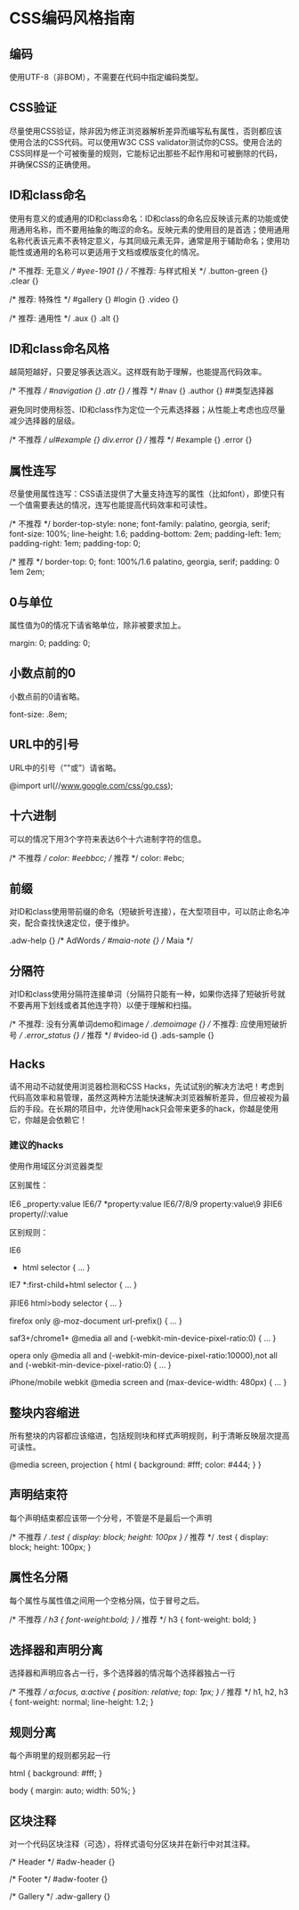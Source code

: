 # CSS编码风格指南

## 编码
使用UTF-8（非BOM），不需要在代码中指定编码类型。

## CSS验证

尽量使用CSS验证，除非因为修正浏览器解析差异而编写私有属性，否则都应该使用合法的CSS代码。可以使用W3C CSS validator测试你的CSS。使用合法的CSS同样是一个可被衡量的规则，它能标记出那些不起作用和可被删除的代码，并确保CSS的正确使用。

## ID和class命名

使用有意义的或通用的ID和class命名：ID和class的命名应反映该元素的功能或使用通用名称，而不要用抽象的晦涩的命名。反映元素的使用目的是首选；使用通用名称代表该元素不表特定意义，与其同级元素无异，通常是用于辅助命名；使用功能性或通用的名称可以更适用于文档或模版变化的情况。

  /* 不推荐: 无意义 */
  #yee-1901 {}
  /* 不推荐: 与样式相关 */
  .button-green {}
  .clear {}

  /* 推荐: 特殊性 */
  #gallery {}
  #login {}
  .video {}

  /* 推荐: 通用性 */
  .aux {}
  .alt {}

## ID和class命名风格

越简短越好，只要足够表达涵义。这样既有助于理解，也能提高代码效率。

  /* 不推荐 */
  #navigation {}
  .atr {}
  /* 推荐 */
  #nav {}
  .author {}
##类型选择器

避免同时使用标签、ID和class作为定位一个元素选择器；从性能上考虑也应尽量减少选择器的层级。

  /* 不推荐 */
  ul#example {}
  div.error {}
  /* 推荐 */
  #example {}
  .error {}

## 属性连写

尽量使用属性连写：CSS语法提供了大量支持连写的属性（比如font），即使只有一个值需要表达的情况，连写也能提高代码效率和可读性。

  /* 不推荐 */
  border-top-style: none;
  font-family: palatino, georgia, serif;
  font-size: 100%;
  line-height: 1.6;
  padding-bottom: 2em;
  padding-left: 1em;
  padding-right: 1em;
  padding-top: 0;

  /* 推荐 */
  border-top: 0;
  font: 100%/1.6 palatino, georgia, serif;
  padding: 0 1em 2em;

## 0与单位

属性值为0的情况下请省略单位，除非被要求加上。

  margin: 0;
  padding: 0;

## 小数点前的0

小数点前的0请省略。

  font-size: .8em;

## URL中的引号

URL中的引号（”"或”）请省略。

  @import url(//www.google.com/css/go.css);

## 十六进制

可以的情况下用3个字符来表达6个十六进制字符的信息。

  /* 不推荐 */
  color: #eebbcc;
  /* 推荐 */
  color: #ebc;

## 前缀

对ID和class使用带前缀的命名（短破折号连接），在大型项目中，可以防止命名冲突，配合查找快速定位，便于维护。

  .adw-help {} /* AdWords */
  #maia-note {} /* Maia */

## 分隔符

对ID和class使用分隔符连接单词（分隔符只能有一种，如果你选择了短破折号就不要再用下划线或者其他连字符）以便于理解和扫描。

  /* 不推荐: 没有分离单词demo和image */
  .demoimage {}
  /* 不推荐: 应使用短破折号 */
  .error_status {}
  /* 推荐 */
  #video-id {}
  .ads-sample {}

## Hacks

请不用动不动就使用浏览器检测和CSS Hacks，先试试别的解决方法吧！考虑到代码高效率和易管理，虽然这两种方法能快速解决浏览器解析差异，但应被视为最后的手段。在长期的项目中，允许使用hack只会带来更多的hack，你越是使用它，你越是会依赖它！

### 建议的hacks

使用作用域区分浏览器类型
  <!--[if lt IE 7]><html class="ie6 oldie"><![endif]-->
  <!--[if IE 7]><html class="ie7 oldie"><![endif]-->
  <!--[if IE 8]><html class="ie8 oldie"><![endif]-->
  <!--[if gt IE 8]><!--> <html> <!--<![endif]-->

区别属性：

  IE6         _property:value
  IE6/7       *property:value
  IE6/7/8/9   property:value\9
  非IE6        property//:value

区别规则：

  IE6
  * html selector { … }

  IE7
  *:first-child+html selector { … }

  非IE6
  html>body selector { … }

  firefox only
  @-moz-document url-prefix() { … }

  saf3+/chrome1+
  @media all and (-webkit-min-device-pixel-ratio:0) { … }

  opera only
  @media all and (-webkit-min-device-pixel-ratio:10000),not all and (-webkit-min-device-pixel-ratio:0) { … }

  iPhone/mobile webkit
  @media screen and (max-device-width: 480px) { … }

## 整块内容缩进

所有整块的内容都应该缩进，包括规则块和样式声明规则，利于清晰反映层次提高可读性。

  @media screen, projection {
    html {
      background: #fff;
      color: #444;
    }
  }
## 声明结束符

每个声明结束都应该带一个分号，不管是不是最后一个声明

  /* 不推荐 */
  .test {
    display: block;
    height: 100px
  }
  /* 推荐 */
  .test {
    display: block;
    height: 100px;
  }

## 属性名分隔

每个属性与属性值之间用一个空格分隔，位于冒号之后。

  /* 不推荐 */
  h3 {
    font-weight:bold;
  }
  /* 推荐 */
  h3 {
    font-weight: bold;
  }

## 选择器和声明分离

选择器和声明应各占一行，多个选择器的情况每个选择器独占一行

  /* 不推荐 */
  a:focus, a:active {
    position: relative; top: 1px;
  }
  /* 推荐 */
  h1,
  h2,
  h3 {
    font-weight: normal;
    line-height: 1.2;
  }
## 规则分离

每个声明里的规则都另起一行

  html {
    background: #fff;
  }

  body {
    margin: auto;
    width: 50%;
  }

## 区块注释

对一个代码区块注释（可选），将样式语句分区块并在新行中对其注释。

  /* Header */
  #adw-header {}

  /* Footer */
  #adw-footer {}

  /* Gallery */
  .adw-gallery {}

